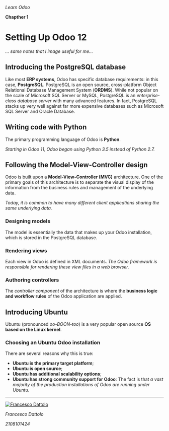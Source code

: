 *Learn Odoo*

**Chapther 1**

# Setting Up Odoo 12

*... same notes that I image useful for me...*

## Introducing the PostgreSQL database

Like most **ERP systems**, Odoo has specific database requirements: in this case, **PostgreSQL**. PostgreSQL is an open source, cross-platform Object Relational Database Management System (**ORDMS**). While not popular on the scale of Microsoft SQL Server or MySQL, PostgreSQL is an *enterprise-class database server* with many advanced features. In fact, PostgreSQL stacks up very well against far more expensive databases such as Microsoft
SQL Server and Oracle Database.

## Writing code with Python

The primary programming language of Odoo is **Python**.


*Starting in Odoo 11, Odoo began using Python 3.5 instead of Python 2.7.*

## Following the Model-View-Controller design

Odoo is built upon a **Model-View-Controller (MVC)** architecture. One of the primary goals of this architecture is to separate the visual display of the information from the business rules and management of the underlying data.

*Today, it is common to have many different client applications sharing the same underlying data.*

### Designing models
The model is essentially the data that makes up your Odoo installation, which is stored in the PostgreSQL database.

### Rendering views

Each view in Odoo is defined in XML documents. *The Odoo framework is responsible for rendering these view files in a web browser.*

### Authoring controllers

The *controller component* of the architecture is where the **business logic and workflow rules** of the Odoo application are applied.

## Introducing Ubuntu

Ubuntu (pronounced *oo-BOON-too*) is a very popular open source **OS based on the Linux kernel**.

### Choosing an Ubuntu Odoo installation
There are several reasons why this is true:
- **Ubuntu is the primary target platform**;
- **Ubuntu is open source**;
- **Ubuntu has additional scalability options**;
- **Ubuntu has strong community support for Odoo**: The fact is that *a vast majority of the production installations of Odoo are running under Ubuntu*.




---

[![Francesco Dattolo](https://i0.wp.com/www.francescodattolo.it/wp-content/uploads/2019/09/cropped-francescodattolo-free_hand-logo-1.png)](https://francescodattolo.it)

*Francesco Dattolo*

*2108101424*
